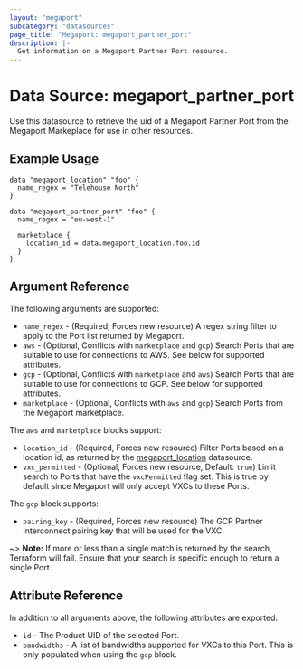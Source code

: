 ```yaml
---
layout: "megaport"
subcategory: "datasources"
page_title: "Megaport: megaport_partner_port"
description: |-
  Get information on a Megaport Partner Port resource.
---
```


# Data Source: megaport_partner_port

Use this datasource to retrieve the uid of a Megaport Partner Port from the
Megaport Markeplace for use in other resources.

## Example Usage

```hcl
data "megaport_location" "foo" {
  name_regex = "Telehouse North"
}

data "megaport_partner_port" "foo" {
  name_regex = "eu-west-1"

  marketplace {
    location_id = data.megaport_location.foo.id
  }
}
```

## Argument Reference

The following arguments are supported:

* `name_regex` - (Required, Forces new resource) A regex string filter to apply
to the Port list returned by Megaport.
* `aws` - (Optional, Conflicts with `marketplace` and `gcp`) Search Ports that
are suitable to use for connections to AWS. See below for supported attributes.
* `gcp` - (Optional, Conflicts with `marketplace` and `aws`) Search Ports that
are suitable to use for connections to GCP. See below for supported attributes.
* `marketplace` - (Optional, Conflicts with `aws` and `gcp`) Search Ports from
the Megaport marketplace.

The `aws` and `marketplace` blocks support:

* `location_id` - (Required, Forces new resource) Filter Ports based on a
location id, as returned by the [megaport_location](/docs/providers/megaport/d/location.html)
datasource.
* `vxc_permitted` - (Optional, Forces new resource, Default: `true`) Limit
search to Ports that have the `vxcPermitted` flag set. This is true by default
since Megaport will only accept VXCs to these Ports.

The `gcp` block supports:

* `pairing_key` - (Required, Forces new resource) The GCP Partner Interconnect
pairing key that will be used for the VXC.

~> **Note:** If more or less than a single match is returned by the search,
Terraform will fail. Ensure that your search is specific enough to return a
single Port.

## Attribute Reference

In addition to all arguments above, the following attributes are exported:

* `id` - The Product UID of the selected Port.
* `bandwidths` - A list of bandwidths supported for VXCs to this Port. This is
only populated when using the `gcp` block.

